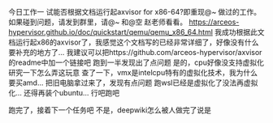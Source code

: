 今日工作一
试能否根据文档运行起axvisor for x86-64?即重现@~ 做过的工作。如果碰到问题，请发到群里，请@~ 和@空 赵老师看看。
https://arceos-hypervisor.github.io/doc/quickstart/qemu/qemu_x86_64.html 我成功根据此文档运行起x86的axvisor了，我感觉这个文档写的已经非常详细了，好像没有什么要补充的地方了...
我建议可以把https://github.com/arceos-hypervisor/axvisor的readme中加一个链接吧
跑到一半发现出了点问题
是的，cpu好像没支持虚拟化
研究一下怎么弄这玩意
查了一下，vmx是intelcpu特有的虚拟化技术，我为什么要买amd...
把旧电脑拿过来了，发现有点问题
跑wsl已经是虚拟化了没法再虚拟化...
还得再装个ubuntu...
行吧跑吧

跑完了，接着下一个任务吧
不是，deepwiki怎么被人做完了说是